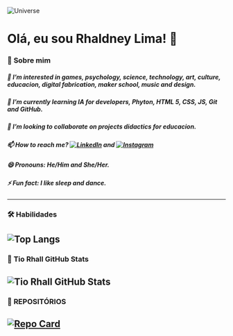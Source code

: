 ![Universe](https://wallpapercave.com/wp/wp4512202.jpg)

# **Olá, eu sou Rhaldney Lima!** 👋


### 🚀 **Sobre mim**
##### 👀 I’m interested in games, psychology, science, technology, art, culture, educacion, digital fabrication, maker school, music and design.
##### 🌱 I’m currently learning IA for developers, Phyton, HTML 5, CSS, JS, Git and GitHub.
##### 💞️ I’m looking to collaborate on projects didactics for educacion.
##### 📫 How to reach me?    [![LinkedIn](https://img.shields.io/badge/LinkedIn-008CA0?style=for-the-badge&logo=linkedin&logoColor=white)](https://www.linkedin.com/in/rhaldneylima/)    and    [![Instagram](https://img.shields.io/badge/Instagram-008CA0?style=for-the-badge&logo=Instagram&logoColor=white)](https://www.instagram.com/rhalldney/)
##### 😄 Pronouns: He/Him and She/Her.
##### ⚡ Fun fact: I like sleep and dance. 
---
### 🛠 **Habilidades**
![Top Langs](https://github-readme-stats-git-masterrstaa-rickstaa.vercel.app/api/top-langs/?username=Tiorhall&bg_color=fff&border_color=008CA0&title_color=008CA0&text_color=008CA0)
---
### 🌟 **Tio Rhall GitHub Stats**
![Tio Rhall GitHub Stats](https://github-readme-stats.vercel.app/api?username=Tiorhall&theme=shadow_blue&bg_color=fff&border_color=008CA0&show_icons=true&icon_color=008CA0&title_color=008CA0&text_color=008CA0)
---
### 📂 **REPOSITÓRIOS**
[![Repo Card](https://github-readme-stats.vercel.app/api/pin/?username=tiorhall&repo=tiorhall&bg_color=fff&border_color=008CA0&show_icons=true&icon_color=008CA0&title_color=008CA0&text_color=008CA0)](https://github.com/tiorhall/tiorhall)
---
